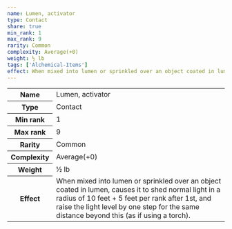 ```yaml
---
name: Lumen, activator
type: Contact
share: true
min_rank: 1
max_rank: 9
rarity: Common
complexity: Average(+0)
weight: ½ lb
tags: ['Alchemical-Items']
effect: When mixed into lumen or sprinkled over an object coated in lumen, causes it to shed normal light in a radius of 10 feet + 5 feet per rank after 1st, and raise the light level by one step for the same distance beyond this (as if using a torch).
---
```

<p><span style="overflow-x: auto;"><table><tbody><tr><th>Name</th><td>Lumen, activator</td></tr><tr><th>Type</th><td>Contact</td></tr><tr><th>Min rank</th><td>1</td></tr><tr><th>Max rank</th><td>9</td></tr><tr><th>Rarity</th><td>Common</td></tr><tr><th>Complexity</th><td>Average(+0)</td></tr><tr><th>Weight</th><td>½ lb</td></tr><tr><th>Effect</th><td>When mixed into lumen or sprinkled over an object coated in lumen, causes it to shed normal light in a radius of 10 feet + 5 feet per rank after 1st, and raise the light level by one step for the same distance beyond this (as if using a torch).</td></tr></tbody></table></span></p>